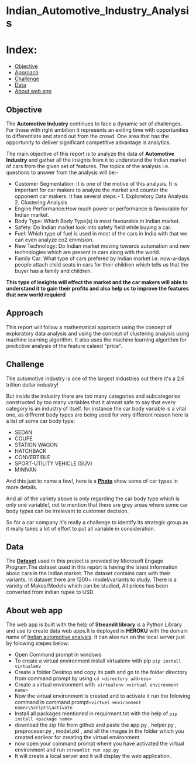 # Indian_Automotive_Industry_Analysis
# Index:
  - [Objective](##Objective)
  - [Approach](##Approach)
  - [Challenge](##Challenge)
  - [Data](##Data)
  - [About web app](##About-web-app)
## Objective

The **Automotive Industry** continues to face a dynamic set of challenges. For those with right ambition it represents an exiting time with opportunities to differentiate and stand out from the crowd. One area that has the opportunity to deliver significant competitive advantage is analytics. 

The main objective of this report is to analyze the data of **Automotive Industry** and gather all the insights from it to understand the Indian market of cars from the given set of features. The topics of the analysis i.e. questions to answer from the analysis will be:-
- Customer Segmentation: It is one of the motive of this analysis. It is important for car makers to analyze the market and counter the opponent car makers. It has several steps:-
        1. Exploretory Data Analysis
        2. Clustering Analysis
- Engine Performance:How much power or performance is favourable for Indian market.
- Body Type: Which Body Type(s) is most favourable in Indian market. 
- Safety: Do Indian market look into safety field while buying a car. 
- Fuel: Which type of fuel is used in most of the cars in India with that we can even analyze co2 emmision.
- New Technology: Do Indian market moving towards automation and new technologies which are present in cars along with the world.
- Family Car: What type of cars prefered by Indian market i.e. now-a-days people attach child seats in cars for their children which tells us that the buyer has a family and children. 

**This type of insights will effect the market and the car makers will able to understand it to gain their profits and also help us to improve the features that new world requierd**

## Approach

This report will follow a mathematical approach using the concept of exploratory data analysis and using the concept of clustering analysis using machine learning algorithm. It also uses the machine learning algorithm for predictive analysis of the feature caleed "price".

## Challenge

The automotive industry is one of the largest industries out there it's a 2.6 trillion dollar industry!

But inside the industry there are too many categories and subcategories constructed by too many variables that it almost safe to say that every category is an industry of itself. for instance the car body variable is a vital one, as diffrernt body types are being used for very different reason here is a list of some car body type:
- SEDAN
- COUPE
- STATION WAGON
- HATCHBACK
- CONVERTIBLE
- SPORT-UTILITY VEHICLE (SUV)
- MINIVAN

And this just to name a few!, here is a **[Photo](http://carsonelove.com/car-body-types#prettyPhoto)** show some of car types in more details.

And all of the variety above is only regarding the car body type which is only one variable!, not to mention that there are grey areas where some car body types can be irrelevant to customer decision.

So for a car company it's really a challenge to identify its strategic group as it really takes a lot of effort to put all variable in consideration.

## Data

The **[Dataset](https://acehacker.com/microsoft/engage2022/cars_engage_2022.csv)** used in this project is provided by Microsoft Engage Program.The dataset used in this report is having the latest information about cars in the Indian market. The dataset contains cars with their variants, In dataset there are 1200+ model/variants to study. There is a variety of Makes/Models which can be studied, All prices has been converted from indian rupee to USD.

## About web app
The web app is built with the help of **Streamlit library** is  a Python Library and use to create data web apps.It is deployed in **HEROKU** with the domain name of [Indian automotive analysis](https://indianautomotiveanalysis.herokuapp.com/). It can also run on the local server just by folowing stepes below:
- Open Command prompt in windows
- To create a virtual environment install virtualenv with pip ```pip install virtualenv```
- Create a folder Desktop and copy its path and go to the folder directory from command prompt by using ```cd <directory address>```
- Create a virtual environment with``` virtualenv <virtual environment name>```
- Now the virtual environment is created and to activate it run the folowing command in command prompt```<virtuel environment name>\Scripts\activate```
- Install all packages mentioned in requirment.txt with the help of ```pip install <package name>```
- download the zip file from github and paste the app.py , helper.py , preproceser.py , model.pkl , and all the images in the folder which you created earliear for creating the virtual environment.
- now open your command prompt where you have activated the virtual environment and run ```streamlit run app.py```
- It will create a local server and it will display the web application.
